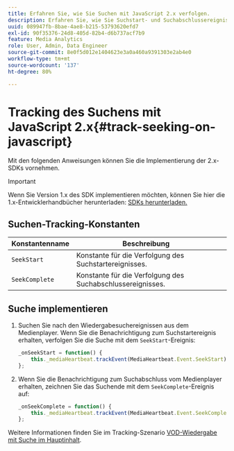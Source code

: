 ```yaml
---
title: Erfahren Sie, wie Sie Suchen mit JavaScript 2.x verfolgen.
description: Erfahren Sie, wie Sie Suchstart- und Suchabschlussereignisse mithilfe des Media SDK in Browser-Apps (JS 2.x) verfolgen.
uuid: 089947fb-8bae-4ae8-b215-53793620efd7
exl-id: 90f35376-24d8-405d-82b4-d6b737acf7b9
feature: Media Analytics
role: User, Admin, Data Engineer
source-git-commit: 8e0f5d012e1404623e3a0a460a9391303e2ab4e0
workflow-type: tm+mt
source-wordcount: '137'
ht-degree: 80%

---
```


# Tracking des Suchens mit JavaScript 2.x{#track-seeking-on-javascript}

Mit den folgenden Anweisungen können Sie die Implementierung der 2.x-SDKs vornehmen.

>[!IMPORTANT]
>
>Wenn Sie Version 1.x des SDK implementieren möchten, können Sie hier die 1.x-Entwicklerhandbücher herunterladen: [SDKs herunterladen.](/help/sdk-implement/download-sdks.md)

## Suchen-Tracking-Konstanten

| Konstantenname | Beschreibung     |
|---|---|
| `SeekStart` | Konstante für die Verfolgung des Suchstartereignisses. |
| `SeekComplete` | Konstante für die Verfolgung des Suchabschlussereignisses. |

## Suche implementieren

1. Suchen Sie nach den Wiedergabesuchereignissen aus dem Medienplayer. Wenn Sie die Benachrichtigung zum Suchstartereignis erhalten, verfolgen Sie die Suche mit dem `SeekStart`-Ereignis:

   ```js
   _onSeekStart = function() {
       this._mediaHeartbeat.trackEvent(MediaHeartbeat.Event.SeekStart);
   };
   ```

1. Wenn Sie die Benachrichtigung zum Suchabschluss vom Medienplayer erhalten, zeichnen Sie das Suchende mit dem `SeekComplete`-Ereignis auf:

   ```js
   _onSeekComplete = function() {
       this._mediaHeartbeat.trackEvent(MediaHeartbeat.Event.SeekComplete);
   };
   ```

Weitere Informationen finden Sie im Tracking-Szenario [VOD-Wiedergabe mit Suche im Hauptinhalt](/help/sdk-implement/tracking-scenarios/vod-seeking.md).
